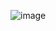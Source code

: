 ![image](https://user-images.githubusercontent.com/76027425/198502450-2428b4b5-9507-4061-9c72-99ae7e88674b.png)

